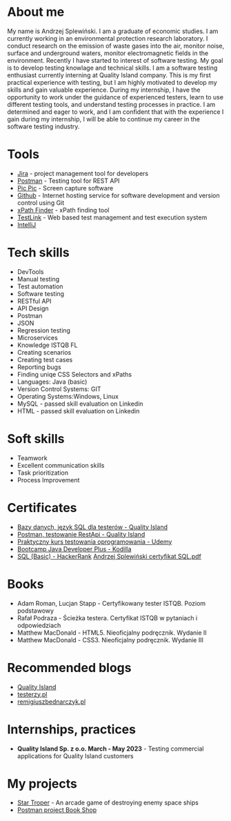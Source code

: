 # About me
My name is Andrzej Splewiński. I am a graduate of economic studies. I am currently working in an environmental protection research laboratory. I conduct research on the emission of waste gases into the air, monitor noise, surface and underground waters, monitor electromagnetic fields in the environment.
Recently I have started to interest of software testing. My goal is to develop testing knowlage and technical skills. I am a software testing enthusiast currently interning at Quality Island company. This is my first practical experience with testing, but I am highly motivated to develop my skills and gain valuable experience. During my internship, I have the opportunity to work under the guidance of experienced testers, learn to use different testing tools, and understand testing processes in practice. I am determined and eager to work, and I am confident that with the experience I gain during my internship, I will be able to continue my career in the software testing industry.

# Tools

* [Jira](https://www.atlassian.com/pl/software/jira) - project management tool for developers 
* [Postman](https://www.postman.com) - Testing tool for REST API
* [Pic Pic](https://picpick.app/pl) - Screen capture software
* [Github](https://github.com) - Internet hosting service for software development and version control using Git
* [xPath Finder](https://chrome.google.com/webstore/detail/xpath-finder/ihnknokegkbpmofmafnkoadfjkhlogph) - xPath finding tool
* [TestLink](https://testlink.org/) - Web based test management and test execution system
* [IntelliJ](https://www.jetbrains.com/idea/) 

# Tech skills

* DevTools
* Manual testing
* Test automation
* Software testing
* RESTful API
* API Design
* Postman 
* JSON
* Regression testing
* Microservices
* Knowledge ISTQB FL
* Creating scenarios
* Creating test cases
* Reporting bugs
* Finding uniqe CSS Selectors and xPaths
* Languages: Java (basic)
* Version Control Systems: GIT
* Operating Systems:Windows, Linux
* MySQL - passed skill evaluation on Linkedin
* HTML - passed skill evaluation on Linkedin

# Soft skills

* Teamwork
* Excellent communication skills
* Task prioritization
* Process Improvement

# Certificates

* [Bazy danych, język SQL dla testerów - Quality Island](https://drive.google.com/file/d/1TvwXQeupH6y19_cWwjFsvoCBzJYNgNhn/view?usp=sharing)
* [Postman, testowanie RestApi - Quality Island](https://verified.sertifier.com/en/verify/51182080075683?ref=email)
* [Praktyczny kurs testowania oprogramowania - Udemy](https://www.udemy.com/certificate/UC-07542955-cf35-47a0-9fb1-731fd2b70425/)
* [Bootcamp Java Developer Plus - Kodilla](https://drive.google.com/file/d/1OuimncWOcarnEQi9VJ0u0UGFphhFSNcx/view?usp=sharing)
* [SQL (Basic) - HackerRank](https://www.hackerrank.com/certificates/07c741b81cd7)
[Andrzej Splewiński certyfikat SQL.pdf](https://github.com/andrzejsplewinski/andrzejsplewinski/files/11507823/Andrzej.Splewinski.certyfikat.SQL.pdf)



# Books

* Adam Roman, Lucjan Stapp - Certyfikowany tester ISTQB. Poziom podstawowy
* Rafał Podraza - Ścieżka testera. Certyfikat ISTQB w pytaniach i odpowiedziach
* Matthew MacDonald - HTML5. Nieoficjalny podręcznik. Wydanie II
* Matthew MacDonald - CSS3. Nieoficjalny podręcznik. Wydanie III

# Recommended blogs
* [Quality Island](https://qualityisland.pl/blog/)
* [testerzy.pl](https://testerzy.pl/)
* [remigiuszbednarczyk.pl](https://remigiuszbednarczyk.pl)

# Internships, practices

* **Quality Island Sp. z o.o. March - May 2023** - Testing commercial applications for Quality Island customers

# My projects

* [Star Troper](https://github.com/Rzesiasty/StarTrooper/tree/master) - An arcade game of destroying enemy space ships
* [Postman project Book Shop](https://documenter.getpostman.com/view/8567940/2s93kz6kLf)
